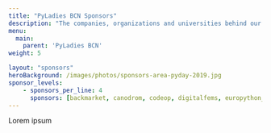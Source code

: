 ```yaml
---
title: "PyLadies BCN Sponsors"
description: "The companies, organizations and universities behind our events"
menu:
  main:
    parent: 'PyLadies BCN'
weight: 5

layout: "sponsors"
heroBackground: /images/photos/sponsors-area-pyday-2019.jpg
sponsor_levels:
    - sponsors_per_line: 4
      sponsors: [backmarket, canodrom, codeop, digitalfems, europython_society, holaluz, kiwi, letgo, marfeel, psf, rover, tecnologas, travelperk, verse, ub, upf]
---
```


Lorem ipsum
